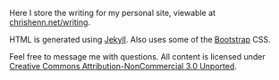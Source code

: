 Here I store the writing for my personal site, viewable at [chrishenn.net/writing](chrishenn.net/writing).

HTML is generated using [Jekyll](http://jekyllrb.com/). Also uses some of the [Bootstrap](http://getbootstrap.com/) CSS.

Feel free to message me with questions. All content is licensed under [Creative Commons Attribution-NonCommercial 3.0 Unported](https://creativecommons.org/licenses/by-nc/3.0/deed.en_US).
